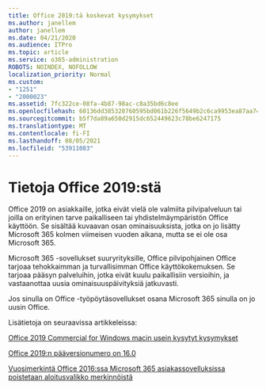 ```yaml
---
title: Office 2019:tä koskevat kysymykset
ms.author: janellem
author: janellem
ms.date: 04/21/2020
ms.audience: ITPro
ms.topic: article
ms.service: o365-administration
ROBOTS: NOINDEX, NOFOLLOW
localization_priority: Normal
ms.custom:
- "1251"
- "2000023"
ms.assetid: 7fc322ce-08fa-4b87-98ac-c8a35bd6c8ee
ms.openlocfilehash: 60136dd385320760595bd061b226f5649b2c6ca9953ea87aa743dcf4156759a5
ms.sourcegitcommit: b5f7da89a650d2915dc652449623c78be6247175
ms.translationtype: MT
ms.contentlocale: fi-FI
ms.lasthandoff: 08/05/2021
ms.locfileid: "53911083"
---
```

# <a name="about-office-2019"></a>Tietoja Office 2019:stä

Office 2019 on asiakkaille, jotka eivät vielä ole valmiita pilvipalveluun tai joilla on erityinen tarve paikalliseen tai yhdistelmäympäristön Office käyttöön. Se sisältää kuvaavan osan ominaisuuksista, jotka on jo lisätty Microsoft 365 kolmen viimeisen vuoden aikana, mutta se ei ole osa Microsoft 365.
  
Microsoft 365 -sovellukset suuryrityksille, Office pilvipohjainen Office tarjoaa tehokkaimman ja turvallisimman Office käyttökokemuksen. Se tarjoaa pääsyn palveluihin, jotka eivät kuulu paikallisiin versioihin, ja vastaanottaa uusia ominaisuuspäivityksiä jatkuvasti.
  
Jos sinulla on Office -työpöytäsovellukset osana Microsoft 365 sinulla on jo uusin Office.
  
Lisätietoja on seuraavissa artikkeleissa:
  
[Office 2019 Commercial for Windows macin usein kysytyt kysymykset](https://support.microsoft.com/help/4133312)
  
[Office 2019:n pääversionumero on 16.0](https://docs.microsoft.com/deployoffice/office2019/overview)
  
[Vuosimerkintä Office 2016:ssa Microsoft 365 asiakassovelluksissa poistetaan aloitusvalikko merkinnöistä](https://support.office.com/article/8fe5e052-76d2-49de-af30-2e84ed3da907?wt.mc_id=Alchemy_ClientDIA)
  